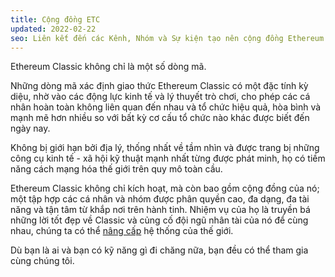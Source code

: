 ```yaml
---
title: Cộng đồng ETC
updated: 2022-02-22
seo: Liên kết đến các Kênh, Nhóm và Sự kiện tạo nên cộng đồng Ethereum Classic. Tham gia vào!
---
```


Ethereum Classic không chỉ là một số dòng mã.

Những dòng mã xác định giao thức Ethereum Classic có một đặc tính kỳ diệu, nhờ vào các động lực kinh tế và lý thuyết trò chơi, cho phép các cá nhân hoàn toàn không liên quan đến nhau và tổ chức hiệu quả, hòa bình và mạnh mẽ hơn nhiều so với bất kỳ cơ cấu tổ chức nào khác được biết đến ngày nay.

Không bị giới hạn bởi địa lý, thống nhất về tầm nhìn và được trang bị những công cụ kinh tế - xã hội kỹ thuật mạnh nhất từng được phát minh, họ có tiềm năng cách mạng hóa thế giới trên quy mô toàn cầu.

Ethereum Classic không chỉ kích hoạt, mà còn bao gồm cộng đồng của nó; một tập hợp các cá nhân và nhóm được phân quyền cao, đa dạng, đa tài năng và tận tâm từ khắp nơi trên hành tinh. Nhiệm vụ của họ là truyền bá những lời tốt đẹp về Classic và củng cố đội ngũ nhân tài của nó để cùng nhau, chúng ta có thể [nâng cấp](/why-classic/code-is-law) hệ thống của thế giới.

Dù bạn là ai và bạn có kỹ năng gì đi chăng nữa, bạn đều có thể tham gia cùng chúng tôi.
